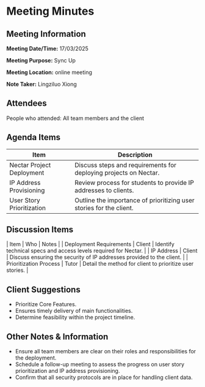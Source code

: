 # Meeting Minutes

## Meeting Information

**Meeting Date/Time:** 17/03/2025

**Meeting Purpose:** Sync Up  

**Meeting Location:** online meeting

**Note Taker:** Lingziluo Xiong

## Attendees

People who attended: All team members and the client


## Agenda Items
| Item                      | Description                                                         |
| ------------------------- | ------------------------------------------------------------------- |
| Nectar Project Deployment | Discuss steps and requirements for deploying projects on Nectar.    |
| IP Address Provisioning   | Review process for students to provide IP addresses to clients.     |
| User Story Prioritization | Outline the importance of prioritizing user stories for the client. |


## Discussion Items
| Item                    | Who    | Notes |
| Deployment Requirements | Client | Identify technical specs and access levels required for Nectar.       |
| IP Address              | Client | Discuss ensuring the security of IP addresses provided to the client. |
| Prioritization Process  | Tutor  | Detail the method for client to prioritize user stories.              |


## Client Suggestions
- Prioritize Core Features.
- Ensures timely delivery of main functionalities.
- Determine feasibility within the project timeline. 


## Other Notes & Information
- Ensure all team members are clear on their roles and responsibilities for the deployment.
- Schedule a follow-up meeting to assess the progress on user story prioritization and IP address provisioning.
- Confirm that all security protocols are in place for handling client data.

